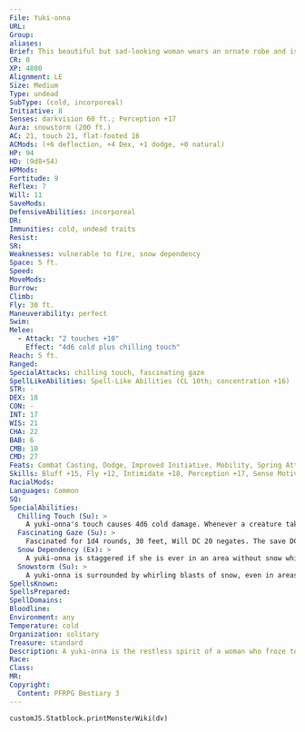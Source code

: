 ```yaml
---
File: Yuki-onna
URL: 
Group: 
aliases: 
Brief: This beautiful but sad-looking woman wears an ornate robe and is surrounded by a whirling mass of snow.
CR: 8
XP: 4800
Alignment: LE
Size: Medium
Type: undead
SubType: (cold, incorporeal)
Initiative: 8
Senses: darkvision 60 ft.; Perception +17
Aura: snowstorm (200 ft.)
AC: 21, touch 21, flat-footed 16
ACMods: (+6 deflection, +4 Dex, +1 dodge, +0 natural)
HP: 94
HD: (9d8+54)
HPMods: 
Fortitude: 9
Reflex: 7
Will: 11
SaveMods: 
DefensiveAbilities: incorporeal
DR: 
Immunities: cold, undead traits
Resist: 
SR: 
Weaknesses: vulnerable to fire, snow dependency
Space: 5 ft.
Speed: 
MoveMods: 
Burrow: 
Climb: 
Fly: 30 ft.
Maneuverability: perfect
Swim: 
Melee: 
  - Attack: "2 touches +10"
    Effect: "4d6 cold plus chilling touch"
Reach: 5 ft.
Ranged: 
SpecialAttacks: chilling touch, fascinating gaze
SpellLikeAbilities: Spell-Like Abilities (CL 10th; concentration +16)  Constant-blur  3/day-cone of cold (DC 21), eyebite (comatose and panicked only, DC 22), ice storm
STR: -
DEX: 18
CON: -
INT: 17
WIS: 21
CHA: 22
BAB: 6
CMB: 10
CMD: 27
Feats: Combat Casting, Dodge, Improved Initiative, Mobility, Spring Attack
Skills: Bluff +15, Fly +12, Intimidate +18, Perception +17, Sense Motive +17, Spellcraft +15, Stealth +16, Survival +14
RacialMods: 
Languages: Common
SQ: 
SpecialAbilities:
  Chilling Touch (Su): >
    A yuki-onna's touch causes 4d6 cold damage. Whenever a creature takes cold damage in this manner, it must make a DC 20 Fortitude save to avoid being staggered by the supernatural cold for 1 round. This duration stacks. The save DC is Charisma-based.
  Fascinating Gaze (Su): >
    Fascinated for 1d4 rounds, 30 feet, Will DC 20 negates. The save DC is Charisma-based.
  Snow Dependency (Ex): >
    A yuki-onna is staggered if she is ever in an area without snow while her snowstorm aura is suppressed or otherwise not functioning.
  Snowstorm (Su): >
    A yuki-onna is surrounded by whirling blasts of snow, even in areas that wouldn't allow for such weather, that comprise a 200-foot-radius spread. Within this area, the snowfall and wind gusts cause a -4 penalty on Perception checks and ranged attacks. The wind itself blows in a clockwise rotation around the yuki-onna, and functions as severe wind (Core Rulebook 439). A yuki-onna is unaffected by snowstorms or blizzards of any kind. Any effect that causes these winds to drop below severe (such as control weather or control winds) cancels the snowstorm effect entirely.
SpellsKnown: 
SpellsPrepared: 
SpellDomains: 
Bloodline: 
Environment: any
Temperature: cold
Organization: solitary
Treasure: standard
Description: A yuki-onna is the restless spirit of a woman who froze to death in the snow and was never given a proper burial. She roams the wilderness, constantly searching for intelligent creatures to kill and always appearing surrounded by swirling mists of snow and ice. Eternally jaded by her unjust departure to the afterlife, a yuki-onna seeks to impose the same cruel fate upon those who still live, particularly men and those who sympathize or cooperate with them. Many foolish individuals are lured to their deaths by a yuki-onna's unparalleled beauty, which remains even as the evil spirit steadily freezes and kills her victims with her powers over frost.  The transition from life to undeath corrupts a yuki-onna's soul, and even a well-intentioned, good-hearted individual who freezes in the snow may become a treacherous yuki-onna. Most yuki-onnas immediately seek out those who wronged them in life, after which they reside in an area near what was their home, haunting and killing anyone who dares to come near. Yuki-onnas hardly ever make their presences known in rural areas with larger populations, and they prefer inhabiting the countryside and wilderness.  When a yuki-onna is destroyed, her body melts as though ice, leaving only a small pool of water in its stead. A yuki-onna is 5-1/2 feet tall.
Race: 
Class: 
MR: 
Copyright:
  Content: PFRPG Bestiary 3
---
```

```dataviewjs
customJS.Statblock.printMonsterWiki(dv)
```
